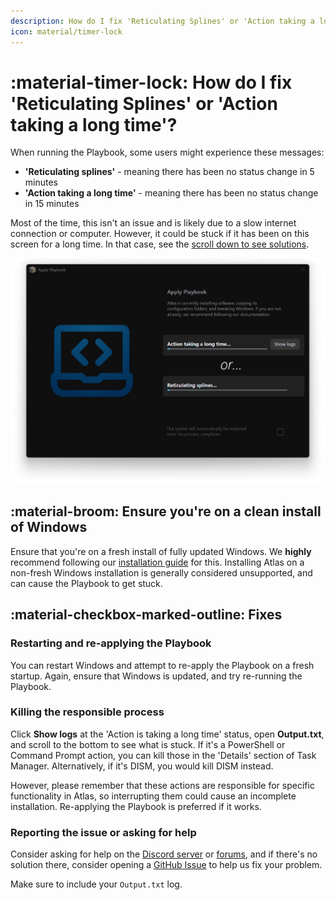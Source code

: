 ```yaml
---
description: How do I fix 'Reticulating Splines' or 'Action taking a long time'?
icon: material/timer-lock
---
```


# :material-timer-lock: How do I fix 'Reticulating Splines' or 'Action taking a long time'?

When running the Playbook, some users might experience these messages:

- **'Reticulating splines'** - meaning there has been no status change in 5 minutes
- **'Action taking a long time'** - meaning there has been no status change in 15 minutes

Most of the time, this isn't an issue and is likely due to a slow internet connection or computer. However, it could be stuck if it has been on this screen for a long time. In that case, see the [scroll down to see solutions](#ensure-youre-on-a-clean-install-of-windows).

![AME Wizard 'Apply Playbook' window demonstrating what 'Reticulating Splines' and 'Action taking a long time' looks like](../../assets/images/reticulating-splines.webp)

## :material-broom: Ensure you're on a clean install of Windows

Ensure that you're on a fresh install of fully updated Windows. We **highly** recommend following our [installation guide](../../getting-started/installation.md) for this. Installing Atlas on a non-fresh Windows installation is generally considered unsupported, and can cause the Playbook to get stuck.

## :material-checkbox-marked-outline: Fixes

### Restarting and re-applying the Playbook

You can restart Windows and attempt to re-apply the Playbook on a fresh startup. Again, ensure that Windows is updated, and try re-running the Playbook.

### Killing the responsible process

Click **Show logs** at the 'Action is taking a long time' status, open **Output.txt**, and scroll to the bottom to see what is stuck. If it's a PowerShell or Command Prompt action, you can kill those in the 'Details' section of Task Manager. Alternatively, if it's DISM, you would kill DISM instead.

However, please remember that these actions are responsible for specific functionality in Atlas, so interrupting them could cause an incomplete installation. Re-applying the Playbook is preferred if it works.

### Reporting the issue or asking for help

Consider asking for help on the [Discord server](https://discord.atlasos.net/) or [forums](https://forum.atlasos.net/), and if there's no solution there, consider opening a [GitHub Issue](https://github.com/atlas-os/atlas/issues) to help us fix your problem.

Make sure to include your `Output.txt` log.